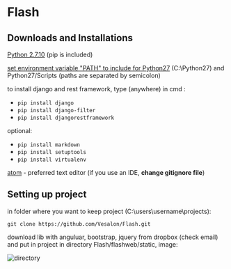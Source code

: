 # Flash

## Downloads and Installations
[Python 2.7.10](https://www.python.org/downloads/) (pip is included)

[set environment variable "PATH" to include for Python27](http://www.computerhope.com/issues/ch000549.htm)
(C:\Python27) and Python27/Scripts (paths are separated by semicolon)

to install django and rest framework, type (anywhere) in cmd :
* `pip install django`
* `pip install django-filter`
* `pip install djangorestframework`

optional:
* `pip install markdown`
* `pip install setuptools`
* `pip install virtualenv`

[atom](https://atom.io/) - preferred text editor
(if you use an IDE, **__change gitignore file__**)

## Setting up project
in folder where you want to keep project (C:\users\username\projects):
```
git clone https://github.com/Vesalon/Flash.git
```
download lib with anguluar, bootstrap, jquery from dropbox (check email) and put in project
in directory Flash/flashweb/static, image:

![directory](https://photos-4.dropbox.com/t/2/AABNmqPGTIab5sKSCpm3ubzCtCM1eFFXS7jxjPMuNumjpg/12/8265943/png/32x32/1/1435287600/0/2/help3.png/CNfB-AMgASACIAMgBCAFIAYgBygBKAc/n8KWnViFFc-1gF-Td4k5up-umwAQluFXIU7Fwu0-xYU?size=1024x768&size_mode=2)
